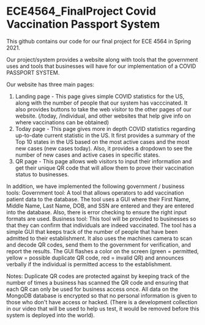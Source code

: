 # ECE4564_FinalProject Covid Vaccination Passport System
This github contains our code for our final project for ECE 4564 in Spring 2021.

Our project/system provides a website along with tools that the government uses and tools that businesses will have for our implementation of a COVID PASSPORT SYSTEM.

Our website has three main pages:
1) Landing page - This page gives simple COVID statistics for the US, along with the number of people that our system has vacccinated. It also provides buttons to take the web visitor to the other pages of our website. (/today, /individual, and other websites that help give info on where vaccinations can be obtained)
2) Today page - This page gives more in depth COVID statistics regarding up-to-date current statistic in the US. It first provides a summary of the Top 10 states in the US based on the most active cases and the most new cases (new cases today). Also, it provides a dropdown to see the number of new cases and active cases in specific states. 
3) QR page - This page allows web visitors to input their information and get their unique QR code that will allow them to prove their vaccination status to businesses.

In addition, we have implemented the following government / business tools:
Government tool:
A tool that allows operators to add vaccination patient data to the database. The tool uses a GUI where their First Name, Middle Name, Last Name, DOB, and SSN are entered and they are entered into the database. Also, there is error checking to ensure the right input formats are used. 
Business tool:
This tool will be provided to businesses so that they can confirm that individuals are indeed vaccinated. The tool has a simple GUI that keeps track of the number of people that have been admitted to their establishment. It also uses the machines camera to scan and decode QR codes, send them to the government for verification, and report the results. The GUI flashes a color on the screen (green = permitted, yellow = possible duplicate QR code, red = invalid QR) and announces verbally if the individual is permitted access to the establishment. 

Notes:
Duplicate QR codes are protected against by keeping track of the number of times a business has scanned the QR code and ensuring that each QR can only be used for business access once. 
All data on the MongoDB database is encrypted so that no personal information is given to those who don't have access or hacked. (There is a development collection in our video that will be used to help us test, it would be removed before this system is deployed into the world). 

